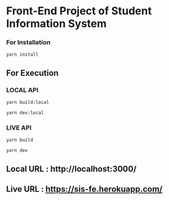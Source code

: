 # Front-End Project of Student Information System

### For Installation
```
yarn install
```

For Execution
------------------

### LOCAL API
```
yarn build:local
```
```
yarn dev:local
```

### LIVE API
```
yarn build
```
```
yarn dev
```

Local URL : http://localhost:3000/
------------------

Live URL : https://sis-fe.herokuapp.com/
------------------